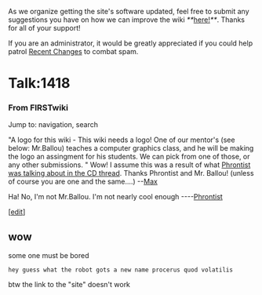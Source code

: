 As we organize getting the site's software updated, feel free to submit any
suggestions you have on how we can improve the wiki
_**_[here!](/index.php/User:Hallry/Suggestions "User:Hallry/Suggestions"
)_**_. Thanks for all of your support!

If you are an administrator, it would be greatly appreciated if you could help
patrol [Recent Changes](/index.php/Special:Recentchanges
"Special:Recentchanges" ) to combat spam.

# Talk:1418

### From FIRSTwiki

Jump to: navigation, search

"A logo for this wiki - This wiki needs a logo! One of our mentor's (see
below: Mr.Ballou) teaches a computer graphics class, and he will be making the
logo an assingment for his students. We can pick from one of those, or any
other submissions. " Wow! I assume this was a result of what [Phrontist was
talking about in the CD
thread](http://www.chiefdelphi.com/forums/showpost.php?p=266280&postcount=2
"http://www.chiefdelphi.com/forums/showpost.php?p=266280&postcount=2" ).
Thanks Phrontist and Mr. Ballou! (unless of course you are one and the
same....) --[Max](/index.php/User:Max "User:Max" )

Ha! No, I'm not Mr.Ballou. I'm not nearly cool enough
----[Phrontist](/index.php/User:Phrontist "User:Phrontist" )

[[edit](/index.php?title=Talk:1418&action=edit&section=1 "Edit section: wow"
)]

##  wow

some one must be bored

    
    
    hey guess what the robot gots a new name procerus quod volatilis
    

  
btw the link to the "site" doesn't work

